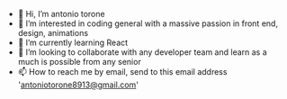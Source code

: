 - 👋 Hi, I’m antonio torone
- 👀 I’m interested in coding general with a massive passion in front end, design, animations
- 🌱 I’m currently learning React
- 💞️ I’m looking to collaborate with any developer team and learn as a much is possible from any senior
- 📫 How to reach me by email, send to this email address 'antoniotorone8913@gmail.com'

<!---
antoniotorone/antoniotorone is a ✨ special ✨ repository because its `README.md` (this file) appears on your GitHub profile.
You can click the Preview link to take a look at your changes.
--->

